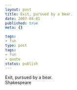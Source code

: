 ```yaml
---
layout: post
title: Exit, pursued by a bear.
date: 2007-04-01
published: true
meta: {}

tags:
- fun
type: post
tags:
- fun
- quote
status: publish
---
```

Exit, pursued by a bear.<br />Shakespeare
